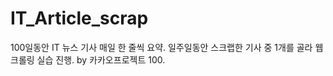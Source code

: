 # IT_Article_scrap
100일동안 IT 뉴스 기사 매일 한 줄씩 요약. 일주일동안 스크랩한 기사 중 1개를 골라 웹 크롤링 실습 진행. by 카카오프로젝트 100. 
